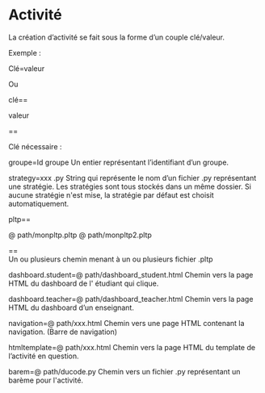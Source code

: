 
# Activité

La création d’activité se fait sous la forme d’un couple clé/valeur.

Exemple :

Clé=valeur

Ou

clé==

valeur

==

Clé nécessaire :

groupe=Id groupe
Un entier représentant l’identifiant d’un groupe.

strategy=xxx .py
String qui représente le nom d’un fichier .py représentant une stratégie. Les stratégies sont tous stockés dans un même dossier. Si aucune stratégie n'est mise, la stratégie par défaut est choisit automatiquement.

pltp==

@ path/monpltp.pltp
@ path/monpltp2.pltp

==  
Un ou plusieurs chemin menant à un ou plusieurs fichier .pltp

dashboard.student=@ path/dashboard_student.html
Chemin vers la page HTML du dashboard de l' étudiant qui clique.

dashboard.teacher=@ path/dashboard_teacher.html
Chemin vers la page HTML du dashboard d’un enseignant.

navigation=@ path/xxx.html
Chemin vers une page HTML contenant la navigation. (Barre de navigation)

htmltemplate=@ path/xxx.html
Chemin vers la page HTML du template de l’activité en question.

barem=@ path/ducode.py
Chemin vers un fichier .py représentant un barème pour l'activité.

